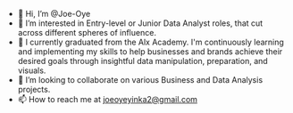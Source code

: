 - 👋 Hi, I’m @Joe-Oye
- 👀 I’m interested in Entry-level or Junior Data Analyst roles, that cut across different spheres of influence.
- 🌱 I currently graduated from the Alx Academy. I'm continuously learning and implementing my skills to help businesses and brands achieve their desired goals through insightful data manipulation, preparation, and visuals. 
- 💞️ I’m looking to collaborate on various Business and Data Analysis projects.
- 📫 How to reach me at joeoyeyinka2@gmail.com 

<!---
Joe-Oye/Joe-Oye is a ✨ special ✨ repository because its `README.md` (this file) appears on your GitHub profile.
You can click the Preview link to take a look at your changes.
--->
